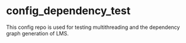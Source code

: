# config_dependency_test

This config repo is used for testing multithreading and the dependency graph generation of LMS.
